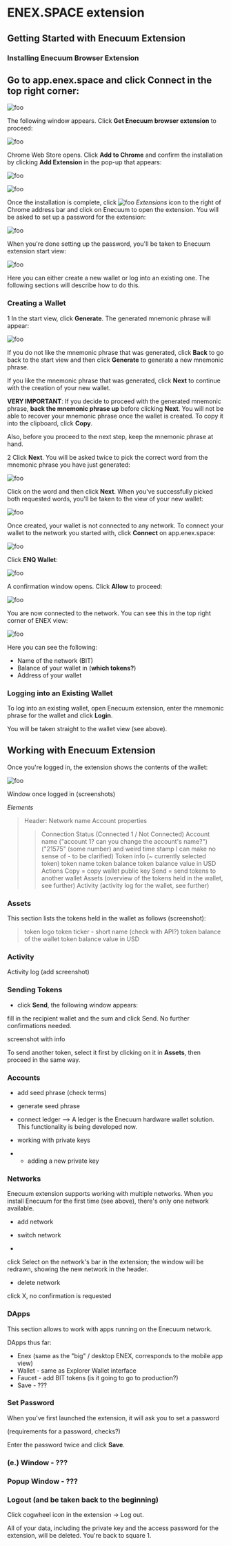 # ENEX.SPACE extension 

## Getting Started with Enecuum Extension

### Installing Enecuum Browser Extension

Go to app.enex.space and click **Connect** in the top right corner: 
- 
![foo](<../.gitbook/assets/ext-install-start.png>)

The following window appears. Click **Get Enecuum browser extension** to proceed: 

![foo](<../.gitbook/assets/ext-install-get-extension.png>)

Chrome Web Store opens. Click **Add to Chrome** and confirm the installation by clicking **Add Extension** in the pop-up that appears:

![foo](<../.gitbook/assets/ext-install-chrome-web-store.png>)

![foo](<../.gitbook/assets/ext-install-confirmation.png>)

Once the installation is complete, click ![foo](<../.gitbook/assets/ext-install-ext-icon.png>) _Extensions_ icon to the right of Chrome address bar and click on Enecuum to open the extension. You will be asked to set up a password for the extension:

![foo](<../.gitbook/assets/ext-install-set-ext-password.png>)

When you're done setting up the password, you'll be taken to Enecuum extension start view:

![foo](<../.gitbook/assets/ext-create-or-login.png>)

Here you can either create a new wallet or log into an existing one. The following sections will describe how to do this. 

### Creating a Wallet

1 In the start view, click **Generate**. The generated mnemonic phrase will appear: 

![foo](<../.gitbook/assets/ext-create-mnemonic.png>)

If you do not like the mnemonic phrase that was generated, click **Back** to go back to the start view and then click **Generate** to generate a new mnemonic phrase. 

If you like the mnemonic phrase that was generated, click **Next** to continue with the creation of your new wallet. 

**VERY IMPORTANT**: If you decide to proceed with the generated mnemonic phrase, **back the mnemonic phrase up** before clicking **Next**. You will not be able to recover your mnemonic phrase once the wallet is created. To copy it into the clipboard, click **Copy**.   

Also, before you proceed to the next step, keep the mnemonic phrase at hand.

2 Click **Next**. You will be asked twice to pick the correct word from the mnemonic phrase you have just generated:

![foo](<../.gitbook/assets/ext-create-mnemonic-select.png>)

Click on the word and then click **Next**. When you've successfully picked both requested words, you'll be taken to the view of your new wallet:

![foo](<../.gitbook/assets/ext-wallet-empty.png>)

Once created, your wallet is not connected to any network. To connect your wallet to the network you started with, click **Connect** on app.enex.space:

![foo](<../.gitbook/assets/ext-install-start.png>)

Click **ENQ Wallet**:

![foo](<../.gitbook/assets/ext-wallet-connect-to-network.png>)

A confirmation window opens. Click **Allow** to proceed:

![foo](<../.gitbook/assets/ext-wallet-connect-confirmation.png>)
 
You are now connected to the network. You can see this in the top right corner of ENEX view:

![foo](<../.gitbook/assets/ext-wallet-enex-connected.png>)

Here you can see the following:
* Name of the network (BIT)
* Balance of your wallet in (**which tokens?**)
* Address of your wallet

### Logging into an Existing Wallet

To log into an existing wallet, open Enecuum extension, enter the mnemonic phrase for the wallet and click **Login**.

You will be taken straight to the wallet view (see above). 

## Working with Enecuum Extension

Once you're logged in, the extension shows the contents of the wallet: 

![foo](<../.gitbook/assets/ext-wallet-main-view.png>)

Window once logged in (screenshots)

_Elements_

> Header: Network name
> Account properties
> > Connection Status (Connected 1 / Not Connected)
> > Account name ("account 1? can you change the account's name?")
> > ("21575" (some number) and weird time stamp I can make no sense of - to be clarified)
> Token info (~ currently selected token) 
> > token name
> > token balance
> > token balance value in USD
> Actions
> > Copy = copy wallet public key
> > Send = send tokens to another wallet
> Assets (overview of the tokens held in the wallet, see further)
> Activity (activity log for the wallet, see further)

### Assets 

This section lists the tokens held in the wallet as follows (screenshot):

> token logo 
> token ticker - short name (check with API?)
> token balance of the wallet
> token balance value in USD

### Activity 

Activity log (add screenshot) 

### Sending Tokens

- click **Send**, the following window appears:

fill in the recipient wallet and the sum and click Send. No further confirmations needed.

screenshot with info 

To send another token, select it first by clicking on it in **Assets**, then proceed in the same way.

### Accounts



- add seed phrase (check terms)
- generate seed phrase
- connect ledger --> A ledger is the Enecuum hardware wallet solution. This functionality is being developed now. 


- working with private keys
- - adding a new private key

### Networks

Enecuum extension supports working with multiple networks. When you install Enecuum for the first time (see above), there's only one network available. 

- add network



- switch network
- 
click Select on the network's bar in the extension; the window will be redrawn, showing the new network in the header.

- delete network

click X, no confirmation is requested

### DApps 

This section allows to work with apps running on the Enecuum network. 

DApps thus far:

- Enex (same as the "big" / desktop ENEX, corresponds to the mobile app view)
- Wallet - same as Explorer Wallet interface
- Faucet - add BIT tokens (is it going to go to production?)
- Save - ???

### Set Password

When you've first launched the extension, it will ask you to set a password

(requirements for a password, checks?) 

Enter the password twice and click **Save**. 

### (e.) Window - ???

### Popup Window - ???

### Logout (and be taken back to the beginning)

Click cogwheel icon in the extension -> Log out. 

All of your data, including the private key and the access password for the extension, will be deleted. You're back to square 1. 
